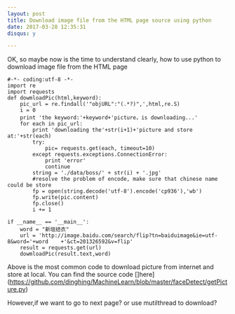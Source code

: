 ```yaml
---
layout: post  
title: Download image file from the HTML page source using python
date: 2017-03-28 12:35:31  
disqus: y

---
```

OK, so maybe now is the time to understand clearly, how to use python to download image file from the HTML page

	#-*- coding:utf-8 -*-
	import re
	import requests
	def dowmloadPic(html,keyword):
    	pic_url = re.findall('"objURL":"(.*?)",',html,re.S)
    	i = 0
    	print 'the keyword:'+keyword+'picture，is downloading...'
    	for each in pic_url:
        	print 'downloading the'+str(i+1)+'picture and store at:'+str(each)
        	try:
           		pic= requests.get(each, timeout=10)
       		except requests.exceptions.ConnectionError:
           		print 'error'
           		continue
       		string = './data/boss/' + str(i) + '.jpg'
       		#resolve the problem of encode, make sure that chinese name could be store
       		fp = open(string.decode('utf-8').encode('cp936'),'wb')
       		fp.write(pic.content)
       		fp.close()
       		i += 1
		
	if __name__ == '__main__':
    	word = "新垣结衣"
    	url = 'http://image.baidu.com/search/flip?tn=baiduimage&ie=utf-8&word='+word	+'&ct=201326592&v=flip'
    	result = requests.get(url)
    	dowmloadPic(result.text,word)
    		
   Above is the most common  code to download picture from internet and store at local.
   You can find the source code []here](https://github.com/dinghing/MachineLearn/blob/master/faceDetect/getPicture.py)
   
   However,if we want to go to next page? or use mutilthread to download?